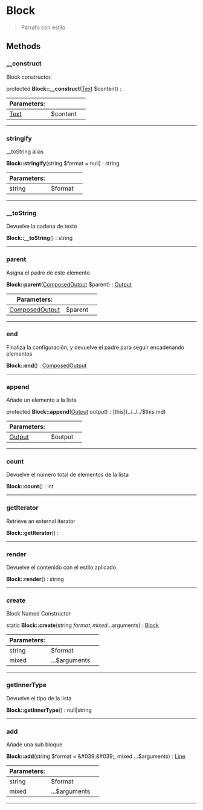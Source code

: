 
                                                                                                                                            
    
# Block


> Párrafo con estilo
>
> 








## Methods

### __construct
Block constructor.


protected **Block::__construct**([Text](../../../Text.md) $content) : 


|Parameters: | | |
| --- | --- | --- |
|[Text](../../../Text.md) |$content |  |

---


### stringify
__toString alias


**Block::stringify**(string $format = null) : string


|Parameters: | | |
| --- | --- | --- |
|string |$format |  |

---


### __toString
Devuelve la cadena de texto


**Block::__toString**() : string



---


### parent
Asigna el padre de este elemento


**Block::parent**([ComposedOutput](../../../ComposedOutput.md) $parent) : [Output](../../../Output.md)


|Parameters: | | |
| --- | --- | --- |
|[ComposedOutput](../../../ComposedOutput.md) |$parent |  |

---


### end
Finaliza la configuración,
y devuelve el padre para seguir encadenando elementos


**Block::end**() : [ComposedOutput](../../../ComposedOutput.md)



---


### append
Añade un elemento a la lista


protected **Block::append**([Output](../../../Output.md) $output) : [$this](../../../$this.md)


|Parameters: | | |
| --- | --- | --- |
|[Output](../../../Output.md) |$output |  |

---


### count
Devuelve el número total de elementos de la lista


**Block::count**() : int



---


### getIterator
Retrieve an external iterator


**Block::getIterator**() : 



---


### render
Devuelve el contenido con el estilo aplicado


**Block::render**() : string



---


### create
Block Named Constructor


static **Block::create**(string $format, mixed ...$arguments) : [Block](../../../Block.md)


|Parameters: | | |
| --- | --- | --- |
|string |$format |  |
|mixed |...$arguments |  |

---


### getInnerType
Devuelve el tipo de la lista


**Block::getInnerType**() : null|string



---


### add
Añade una sub bloque


**Block::add**(string $format = &#039;&#039;, mixed ...$arguments) : [Line](../../../Line.md)


|Parameters: | | |
| --- | --- | --- |
|string |$format |  |
|mixed |...$arguments |  |

---


                                                                                                                                                                                                                                                                                                                                                                                                            
    
                                                                                                                                                                                                                                                                             
                